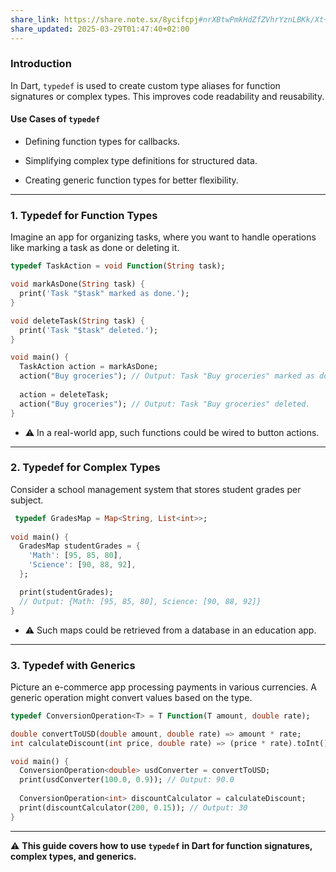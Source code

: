 ```yaml
---
share_link: https://share.note.sx/8ycifcpj#nrXBtwPmkHdZfZVhrYznLBKk/Xt+n16XSCPGt0eXNyw
share_updated: 2025-03-29T01:47:40+02:00
---
```

### Introduction

In Dart, `typedef` is used to create custom type aliases for function signatures or complex types. This improves code readability and reusability.
#### Use Cases of `typedef`

- Defining function types for callbacks.
    
- Simplifying complex type definitions for structured data.
    
- Creating generic function types for better flexibility.

---
### 1. Typedef for Function Types

Imagine an app for organizing tasks, where you want to handle operations like marking a task as done or deleting it.

```dart
typedef TaskAction = void Function(String task);

void markAsDone(String task) {
  print('Task "$task" marked as done.');
}

void deleteTask(String task) {
  print('Task "$task" deleted.');
}

void main() {
  TaskAction action = markAsDone;
  action("Buy groceries"); // Output: Task "Buy groceries" marked as done.
  
  action = deleteTask;
  action("Buy groceries"); // Output: Task "Buy groceries" deleted.
}
```
- ⚠️ In a real-world app, such functions could be wired to button actions.
---

### 2. Typedef for Complex Types

Consider a school management system that stores student grades per subject.

```dart
 typedef GradesMap = Map<String, List<int>>;
 
void main() {
  GradesMap studentGrades = {
    'Math': [95, 85, 80],
    'Science': [90, 88, 92],
  };

  print(studentGrades);
  // Output: {Math: [95, 85, 80], Science: [90, 88, 92]}
}
```
- ⚠️ Such maps could be retrieved from a database in an education app.

---

### 3. Typedef with Generics

Picture an e-commerce app processing payments in various currencies. A generic operation might convert values based on the type.

```dart
typedef ConversionOperation<T> = T Function(T amount, double rate);

double convertToUSD(double amount, double rate) => amount * rate;
int calculateDiscount(int price, double rate) => (price * rate).toInt();

void main() {
  ConversionOperation<double> usdConverter = convertToUSD;
  print(usdConverter(100.0, 0.9)); // Output: 90.0
  
  ConversionOperation<int> discountCalculator = calculateDiscount;
  print(discountCalculator(200, 0.15)); // Output: 30
}
```

---

⚠️ **This guide covers how to use `typedef` in Dart for function signatures, complex types, and generics.**